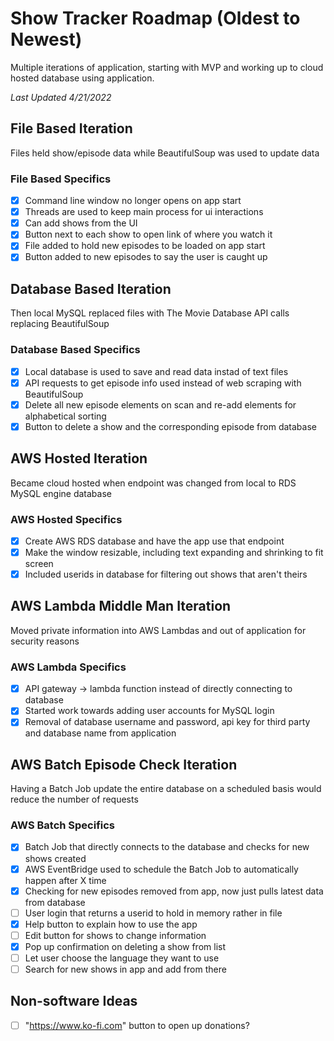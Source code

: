 # Show Tracker Roadmap (Oldest to Newest)
Multiple iterations of application, starting with MVP and working up to cloud hosted database using application.

*Last Updated 4/21/2022*

## File Based Iteration
Files held show/episode data while BeautifulSoup was used to update data

### File Based Specifics
- [x] Command line window no longer opens on app start
- [x] Threads are used to keep main process for ui interactions
- [x] Can add shows from the UI
- [x] Button next to each show to open link of where you watch it
- [x] File added to hold new episodes to be loaded on app start
- [x] Button added to new episodes to say the user is caught up

## Database Based Iteration
Then local MySQL replaced files with The Movie Database API calls replacing BeautifulSoup

### Database Based Specifics
- [x] Local database is used to save and read data instad of text files
- [x] API requests to get episode info used instead of web scraping with BeautifulSoup
- [x] Delete all new episode elements on scan and re-add elements for alphabetical sorting
- [x] Button to delete a show and the corresponding episode from database 

## AWS Hosted Iteration
Became cloud hosted when endpoint was changed from local to RDS MySQL engine database

### AWS Hosted Specifics
- [x] Create AWS RDS database and have the app use that endpoint
- [x] Make the window resizable, including text expanding and shrinking to fit screen
- [x] Included userids in database for filtering out shows that aren't theirs

## AWS Lambda Middle Man Iteration
Moved private information into AWS Lambdas and out of application for security reasons

### AWS Lambda Specifics
- [x] API gateway -> lambda function instead of directly connecting to database
- [x] Started work towards adding user accounts for MySQL login
- [x] Removal of database username and password, api key for third party and database name from application

## AWS Batch Episode Check Iteration
Having a Batch Job update the entire database on a scheduled basis would reduce the number of requests

### AWS Batch Specifics
- [x] Batch Job that directly connects to the database and checks for new shows created
- [x] AWS EventBridge used to schedule the Batch Job to automatically happen after X time
- [x] Checking for new episodes removed from app, now just pulls latest data from database
- [ ] User login that returns a userid to hold in memory rather in file
- [x] Help button to explain how to use the app
- [ ] Edit button for shows to change information
- [x] Pop up confirmation on deleting a show from list
- [ ] Let user choose the language they want to use
- [ ] Search for new shows in app and add from there

## Non-software Ideas
- [ ] "https://www.ko-fi.com" button to open up donations?
